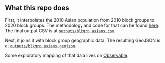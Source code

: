 ## What this repo does

First, it interpolates the 2010 Asian population from 2010 block groups to 2020 block groups. The methodology and code for that can be found [here](https://jsonkao.github.io/asam-redistricting-maps/census.html). The final output CSV is at [`outputs/blkgrp_asians.csv`](https://github.com/jsonkao/asam-redistricting-maps/blob/main/outputs/blkgrp_asians.csv).

Next, it joins it with block group geographic data. The resulting GeoJSON is at [`outputs/blkgrp_asians.geojson`](https://github.com/jsonkao/asam-redistricting-maps/blob/main/outputs/blkgrp_asians.geojson).

Some exploratory mapping of that data lives on [Observable](https://observablehq.com/@jsonkao/asam-redistricting-maps).